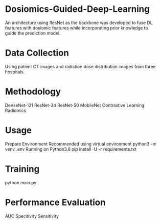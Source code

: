 # Dosiomics-Guided-Deep-Learning
An architecture using ResNet as the backbone was developed to fuse DL features with dosiomic features while incorporating prior knowledge to guide the prediction model.
# Data Collection
Using patient CT images and radiation dose distribution images from three hospitals.

# Methodology
DenseNet-121
ResNet-34
ResNet-50
MobileNet
Contrastive Learning
Radiomics

# Usage
Prepare Environment
Recommended using virtual environment
python3 -m venv .env
Running on Python3.8
pip install -U -r requirements.txt

# Training
python main.py

# Performance Evaluation
AUC
Specitivity
Sensitivity
